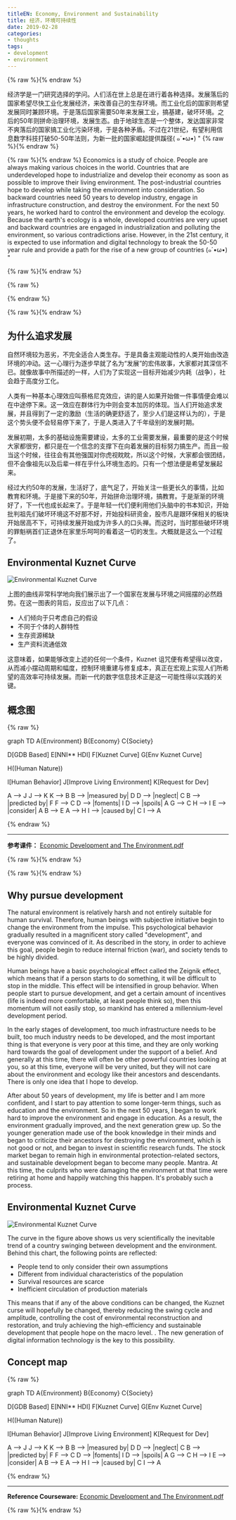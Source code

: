 ```yaml
---
titleEN: Economy, Environment and Sustainability
title: 经济，环境可持续性
date: 2019-02-28
categories:
- thoughts
tags:
- development
- environment
---
```


{% raw %}<span class=".zh">{% endraw %}

经济学是一门研究选择的学问。人们活在世上总是在进行着各种选择。发展落后的国家希望尽快工业化发展经济，来改善自己的生存环境。而工业化后的国家则希望发展同时兼顾环境。于是落后国家需要50年来发展工业，搞基建，破坏环境。之后的50年则拼命治理环境，发展生态。由于地球生态是一个整体，发达国家非常不爽落后的国家搞工业化污染环境，于是各种矛盾。不过在21世纪，有望利用信息数字科技打破50-50年法则，为新一批的国家崛起提供蹊径( ๑´•ω•) "
{% raw %}</span>{% endraw %}


{% raw %}<span class=".en">{% endraw %}
Economics is a study of choice. People are always making various choices in the world. Countries that are underdeveloped hope to industrialize and develop their economy as soon as possible to improve their living environment. The post-industrial countries hope to develop while taking the environment into consideration. So backward countries need 50 years to develop industry, engage in infrastructure construction, and destroy the environment. For the next 50 years, he worked hard to control the environment and develop the ecology. Because the earth's ecology is a whole, developed countries are very upset and backward countries are engaged in industrialization and polluting the environment, so various contradictions arise. However, in the 21st century, it is expected to use information and digital technology to break the 50-50 year rule and provide a path for the rise of a new group of countries (๑´•ω•) "

{% raw %}</span>{% endraw %}

<!--more-->

{% raw %}
<script>
	session.onload(function(){
		if(page.tran.getLang() == 'en'){
			tips.warning({
				title: 'Caution',
				position: 'topRight',
				message: 'This page was translated by Machine!!',
				buttons: [['<button>Show Original Page</button>', function (instance, toast) {
					page.tran.setLang('zh');
             		instance.hide({ transitionOut: 'fadeOut' }, toast, 'button');
        		}, true]]
			});
		}
	});
</script>
{% endraw %}

{% raw %}<span class=".zh">{% endraw %}

## 为什么追求发展

自然环境较为恶劣，不完全适合人类生存。于是具备主观能动性的人类开始由改造环境的冲动。这一心理行为逐步早就了名为“发展”的宏伟故事，大家都对其深信不已。就像故事中所描述的一样，人们为了实现这一目标开始减少内耗（战争），社会趋于高度分工化。

人类有一种基本心理效应叫蔡格尼克效应，讲的是人如果开始做一件事情便会难以在中途停下来。这一效应在群体行为中则会变本加厉的体现。当人们开始追求发展，并且得到了一定的激励（生活的确更舒适了，至少人们是这样认为的），于是这个势头便不会轻易停下来了，于是人类进入了千年级别的发展时期。

发展初期，太多的基础设施需要建设，太多的工业需要发展，最重要的是这个时候大家都很穷，都只是在一个信念的支撑下在向着发展的目标努力搞生产。而且一般当这个时候，往往会有其他强国对你虎视眈眈，所以这个时候，大家都会很团结，但不会像祖先以及后辈一样在乎什么环境生态的。只有一个想法便是希望发展起来。

经过大约50年的发展，生活好了，底气足了，开始关注一些更长久的事情，比如教育和环境。于是接下来的50年，开始拼命治理环境，搞教育。于是渐渐的环境好了，下一代也成长起来了。于是年轻一代们便利用他们头脑中的书本知识，开始批判祖先们破坏环境这不好那不好，开始投科研资金，股市凡是跟环保相关的板块开始居高不下，可持续发展开始成为许多人的口头禅。而这时，当时那些破坏环境的罪魁祸首们正退休在家里乐呵呵的看着这一切的发生。大概就是这么一个过程了。


## Environmental Kuznet Curve

![Environmental Kuznet Curve][1]

上图的曲线非常科学地向我们展示出了一个国家在发展与环境之间摇摆的必然趋势。在这一图表的背后，反应出了以下几点：
 - 人们倾向于只考虑自己的假设
 - 不同于个体的人群特性
 - 生存资源稀缺
 - 生产资料流通低效

这意味着，如果能够改变上述的任何一个条件，Kuznet 诅咒便有希望得以改变，从而减小摆动周期和幅度，控制环境重建与修复成本，真正在宏观上实现人们所希望的高效率可持续发展。而新一代的数字信息技术正是这一可能性得以实践的关键。

## 概念图
{% raw %}
<!-- 引入mermaid制图-->
<div class="mermaid">
graph TD
A{Environment}
B{Economy}
C{Society}

D[GDB Based]
E[NNI** HDI]
F[Kuznet Curve]
G[Env Kuznet Curve]

H((Human Nature))

I[Human Behavior]
J[Improve Living Environment]
K[Request for Dev]

A --> J
J --> K
K --> B
B --> |measured by| D
D --> |neglect| C
B --> |predicted by| F
F --> C
D --> |foments| I
D --> |spoils| A
G --> C
H --> I
E --> |consider| A
B --> E
A --> H
I --> |caused by| C
I --> A

</div>
{% endraw %}

--------------------------------
**参考课件：**
[Economic Development and The Environment.pdf][2]


  [1]: https://api.yimian.xyz/img/?path=imgbed/img_d6d943f_299x169_8_null_normal.jpeg
  [2]: https://yimian-attachment.obs.myhwclouds.com/ppt/lan104/Week%202%20Economic%20Development%20%20The%20Environment.pdf


{% raw %}</span>{% endraw %}

{% raw %}<span class=".en">{% endraw %}

## Why pursue development

The natural environment is relatively harsh and not entirely suitable for human survival. Therefore, human beings with subjective initiative begin to change the environment from the impulse. This psychological behavior gradually resulted in a magnificent story called "development", and everyone was convinced of it. As described in the story, in order to achieve this goal, people begin to reduce internal friction (war), and society tends to be highly divided.

Human beings have a basic psychological effect called the Zeignik effect, which means that if a person starts to do something, it will be difficult to stop in the middle. This effect will be intensified in group behavior. When people start to pursue development, and get a certain amount of incentives (life is indeed more comfortable, at least people think so), then this momentum will not easily stop, so mankind has entered a millennium-level development period.

In the early stages of development, too much infrastructure needs to be built, too much industry needs to be developed, and the most important thing is that everyone is very poor at this time, and they are only working hard towards the goal of development under the support of a belief. And generally at this time, there will often be other powerful countries looking at you, so at this time, everyone will be very united, but they will not care about the environment and ecology like their ancestors and descendants. There is only one idea that I hope to develop.

After about 50 years of development, my life is better and I am more confident, and I start to pay attention to some longer-term things, such as education and the environment. So in the next 50 years, I began to work hard to improve the environment and engage in education. As a result, the environment gradually improved, and the next generation grew up. So the younger generation made use of the book knowledge in their minds and began to criticize their ancestors for destroying the environment, which is not good or not, and began to invest in scientific research funds. The stock market began to remain high in environmental protection-related sectors, and sustainable development began to become many people. Mantra. At this time, the culprits who were damaging the environment at that time were retiring at home and happily watching this happen. It's probably such a process.


## Environmental Kuznet Curve

![Environmental Kuznet Curve][1]

The curve in the figure above shows us very scientifically the inevitable trend of a country swinging between development and the environment. Behind this chart, the following points are reflected:
 - People tend to only consider their own assumptions
 - Different from individual characteristics of the population
 - Survival resources are scarce
 - Inefficient circulation of production materials

This means that if any of the above conditions can be changed, the Kuznet curse will hopefully be changed, thereby reducing the swing cycle and amplitude, controlling the cost of environmental reconstruction and restoration, and truly achieving the high-efficiency and sustainable development that people hope on the macro level. . The new generation of digital information technology is the key to this possibility.

## Concept map
{% raw %}
<!-- Introduce mermaid drawing-->
<div class="mermaid">
graph TD
A{Environment}
B{Economy}
C{Society}

D[GDB Based]
E[NNI** HDI]
F[Kuznet Curve]
G[Env Kuznet Curve]

H((Human Nature))

I[Human Behavior]
J[Improve Living Environment]
K[Request for Dev]

A --> J
J --> K
K --> B
B --> |measured by| D
D --> |neglect| C
B --> |predicted by| F
F --> C
D --> |foments| I
D --> |spoils| A
G --> C
H --> I
E --> |consider| A
B --> E
A --> H
I --> |caused by| C
I --> A

</div>
{% endraw %}

--------------------------------
**Reference Courseware:**
[Economic Development and The Environment.pdf][2]


  [1]: https://api.yimian.xyz/img/?path=imgbed/img_d6d943f_299x169_8_null_normal.jpeg
  [2]: https://yimian-attachment.obs.myhwclouds.com/ppt/lan104/Week%202%20Economic%20Development%20%20The%20Environment.pdf

{% raw %}</span>{% endraw %}
